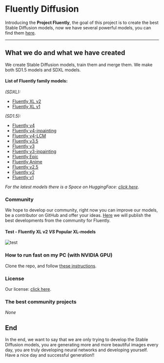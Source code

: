 # **Fluently Diffusion**

Introducing the **Project Fluently**, the goal of this project is to create the best Stable Diffusion models, now we have several powerful models, you can find them [here](https://huggingface.co/fluently?sort_models=likes#models).

---

## What we do and what we have created

We create Stable Diffusion models, train them and merge them. We make both SD1.5 models and SDXL models.

#### List of Fluently family models:

*(SDXL):*
- [Fluently XL v2](https://huggingface.co/fluently/Fluently-XL-v2)
- [Fluently XL v1](https://huggingface.co/fluently/Fluently-XL-v1)

*(SD1.5):*
- [Fluently v4](https://huggingface.co/fluently/Fluently-v4)
- [Fluently v4-inpainting](https://huggingface.co/fluently/Fluently-v4-inpainting)
- [Fluently v4-LCM](https://huggingface.co/fluently/Fluently-v4-LCM)
- [Fluently v3.5](https://huggingface.co/fluently/Fluently-v3.5)
- [Fluently v3](https://huggingface.co/fluently/Fluently-v3)
- [Fluently v3-inpainting](https://huggingface.co/fluently/Fluently-3-inpainting)
- [Fluently Epic](https://huggingface.co/fluently/Fluently-epic)
- [Fluently Anime](https://huggingface.co/fluently/Fluently-anime)
- [Fluently v2.5](https://huggingface.co/fluently/Fluently-v2.5)
- [Fluently v2](https://huggingface.co/fluently/Fluently-v2)
- [Fluently v1](https://huggingface.co/fluently/Fluently-v1)

*For the latest models there is a Space on HuggingFace: [click here](https://huggingface.co/spaces/fluently/Fluently-Playground)*.

### Community

We hope to develop our community, right now you can improve our models, be a contributor on GitHub and offer your ideas. [Here](#the-best-community-projects) we will publish the best developments from the community for Fluently.

#### Test - **Fluently XL v2** ***VS*** Popular XL-models

![test](assets/test_grid.png)

### How to run fast on my PC (with NVIDIA GPU)

Clone the repo, and follow [these instructions](Fluently-Playground/playground-readme.md).

### License

Our license: [click here](https://huggingface.co/spaces/fluently/License).

### The best community projects

*None*

## End

In the end, we want to say that we are only trying to develop the Stable Diffusion models, you are generating more and more beautiful images every day, you are truly developing neural networks and developing yourself. Have a nice day and successful generation!!
